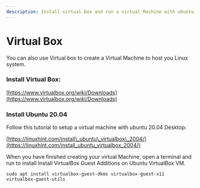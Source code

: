 ```yaml
---
description: Install virtual box and run a virtual Machine with ubuntu 20.04
---
```


# Virtual Box

You can also use Virtual box to create a Virtual Machine to host you Linux system.   


### Install Virtual Box: 

[https://www.virtualbox.org/wiki/Downloads](https://www.virtualbox.org/wiki/Downloads) 

### Install Ubuntu 20.04

Follow this tutorial to setup a virtual machine with ubuntu 20.04 Desktop:   
  
 [https://linuxhint.com/install\_ubuntu\_virtualbox\_2004/](https://linuxhint.com/install_ubuntu_virtualbox_2004/)

When you have finished creating your virtual Machine, open a terminal and run to install Install VirtualBox Guest Additions on Ubuntu VirtualBox VM.

```text
sudo apt install virtualbox-guest-dkms virtualbox-guest-x11 virtualbox-guest-utils
```

